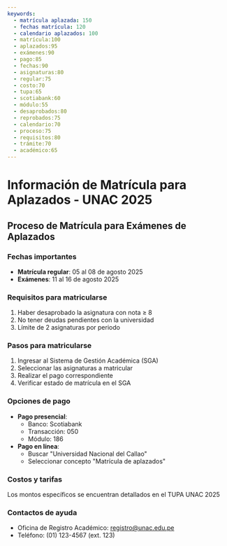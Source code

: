 ```yaml
---
keywords:
  - matrícula aplazada: 150
  - fechas matrícula: 120
  - calendario aplazados: 100
  - matrícula:100
  - aplazados:95
  - exámenes:90
  - pago:85
  - fechas:90
  - asignaturas:80
  - regular:75
  - costo:70
  - tupa:65
  - scotiabank:60
  - módulo:55
  - desaprobados:80
  - reprobados:75
  - calendario:70
  - proceso:75
  - requisitos:80
  - trámite:70
  - académico:65
---
```

# Información de Matrícula para Aplazados - UNAC 2025

## Proceso de Matrícula para Exámenes de Aplazados
### Fechas importantes
- **Matrícula regular**: 05 al 08 de agosto 2025
- **Exámenes**: 11 al 16 de agosto 2025

### Requisitos para matricularse
1. Haber desaprobado la asignatura con nota ≥ 8
2. No tener deudas pendientes con la universidad
3. Límite de 2 asignaturas por periodo

### Pasos para matricularse
1. Ingresar al Sistema de Gestión Académica (SGA)
2. Seleccionar las asignaturas a matricular
3. Realizar el pago correspondiente
4. Verificar estado de matrícula en el SGA

### Opciones de pago
- **Pago presencial**:
  - Banco: Scotiabank
  - Transacción: 050
  - Módulo: 186
- **Pago en línea**:
  - Buscar "Universidad Nacional del Callao"
  - Seleccionar concepto "Matrícula de aplazados"

### Costos y tarifas
Los montos específicos se encuentran detallados en el TUPA UNAC 2025

### Contactos de ayuda
- Oficina de Registro Académico: registro@unac.edu.pe
- Teléfono: (01) 123-4567 (ext. 123)
